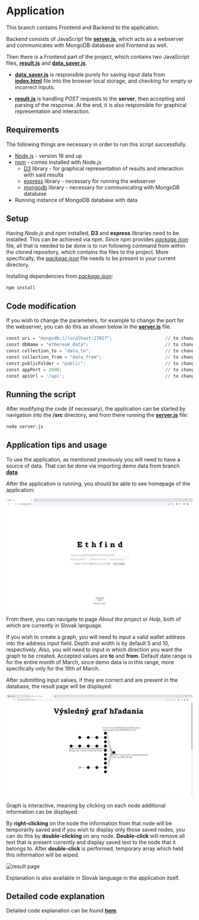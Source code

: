 # Application

This branch contains Frontend and Backend to the application. 

Backend consists of JavaScript file [**server.js**](https://github.com/slavejko/sledovanie_transakcii_v_ethereum_blockchaine/blob/server/src/server.js), which acts as a webserver and communicates with MongoDB database and Frontend as well. 

Then there is a Frontend part of the project, which contains two JavaScript files, [**result.js**](https://github.com/slavejko/sledovanie_transakcii_v_ethereum_blockchaine/blob/server/src/public/result.js) and [**data_saver.js**](https://github.com/slavejko/sledovanie_transakcii_v_ethereum_blockchaine/blob/server/src/public/js/data_saver.js). 

- [**data_saver.js**](https://github.com/slavejko/sledovanie_transakcii_v_ethereum_blockchaine/blob/server/src/public/js/data_saver.js) is responsible purely for saving input data from [**index.html**](https://github.com/slavejko/sledovanie_transakcii_v_ethereum_blockchaine/blob/server/src/public/index.html) file into the browser local storage, and checking for empty or incorrect inputs.

- [**result.js**](https://github.com/slavejko/sledovanie_transakcii_v_ethereum_blockchaine/blob/server/src/public/result.js) is handling *POST* requests to the **server**, then accepting and parsing of the response. At the end, it is also responsible for graphical representation and interaction. 


## Requirements

The following things are necessary in order to run this script successfully.

- [Node.js](https://nodejs.org/en/) - version 16 and up
- [npm](https://www.npmjs.com/) - comes installed with Node.js
  - [D3](https://www.npmjs.com/package/d3) library - for graphical representation of results and interaction with said results
  - [express](https://expressjs.com/en/starter/installing.html) library - necessary for running the webserver
  - [mongodb](https://www.npmjs.com/package/mongodb) library - necessary for communicating with MongoDB database
- Running instance of MongoDB database with data

## Setup

Having *Node.js* and *npm* installed, **D3** and **express** libraries need to be installed. This can be achieved via npm. Since npm provides [*package.json*](https://github.com/slavejko/sledovanie_transakcii_v_ethereum_blockchaine/blob/server/src/package.json) file, all that is needed to be done is to run following command from within the cloned repository, which contains the files to the project. More specifically, the [*package.json*](https://github.com/slavejko/sledovanie_transakcii_v_ethereum_blockchaine/blob/server/src/package.json) file needs to be present in your current directory.

Installing dependencies from [*package.json*](https://github.com/slavejko/sledovanie_transakcii_v_ethereum_blockchaine/blob/server/src/package.json):

```bash
npm install
```

## Code modification

If you wish to change the parameters, for example to change the port for the webserver, you can do this as shown below in the [**server.js**](https://github.com/slavejko/sledovanie_transakcii_v_ethereum_blockchaine/blob/server/src/server.js) file.

```python
const uri = "mongodb://localhost:27017";                    // to change the address and port of the database
const dbName = "ethereum_data";                             // to change the name of the database       
const collection_to = "data_to";                            // to change collection name for direction "TO" (incoming)
const collection_from = "data_from";                        // to change collection name for direction "FROM" (outgoing)
const publicFolder = "public";                              // to change the name of the public folder containing frontend
const appPort = 3000;                                       // to change the port of endpoint
const apiUrl = '/api';                                      // to change the url of the endpoint
```


## Running the script

After modifying the code (if necessary), the application can be started by navigation into the **/src** directory, and from there running the [**server.js**](https://github.com/slavejko/sledovanie_transakcii_v_ethereum_blockchaine/blob/server/src/server.js) file:

```bash
node server.js
```

## Application tips and usage

To use the application, as mentioned previously you will need to have a source of data. That can be done via importing demo data from branch [**data**](https://github.com/slavejko/sledovanie_transakcii_v_ethereum_blockchaine/tree/data). 

After the application is running, you should be able to see homepage of the application:

![homepage](https://github.com/slavejko/sledovanie_transakcii_v_ethereum_blockchaine/blob/main/screenshots/homepage.png)

From there, you can navigate to page *About the project* or *Help*, both of which are currently in Slovak language. 

If you wish to create a graph, you will need to input a valid wallet address into the address input field. Depth and width is by default 5 and 10, respectively. Also, you will need to input in which direction you want the graph to be created. Accepted values are **to** and **from**. Default date range is for the entire month of March, since demo data is in this range, more specifically only for the 19th of March.

After submitting input values, if they are correct and are present in the database, the result page will be displayed:

![result page](https://github.com/slavejko/sledovanie_transakcii_v_ethereum_blockchaine/blob/main/screenshots/result_page.png)

Graph is interactive, meaning by clicking on each node additional information can be displayed. 

By **right-clicking** on the node the information from that node will be temporarily saved and if you wish to display only those saved nodes, you can do this by **double-clicking** on any node. **Double-click** will remove all text that is present currently and display saved text to the node that it belongs to. After **double-click** is performed, temporary array which held this information will be wiped. 

![result page](https://github.com/slavejko/sledovanie_transakcii_v_ethereum_blockchaine/blob/main/screenshots/right-click.gif)

Explanation is also available in Slovak language in the application itself.

## Detailed code explanation

Detailed code explanation can be found [**here**](https://github.com/slavejko/sledovanie_transakcii_v_ethereum_blockchaine/blob/main/code_explanation.md).
